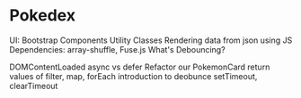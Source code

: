 # Pokedex

UI: Bootstrap
Components
Utility Classes
Rendering data from json using JS
Dependencies: array-shuffle, Fuse.js
What's Debouncing?

DOMContentLoaded
async vs defer
Refactor our PokemonCard
return values of filter, map, forEach
introduction to deobunce
setTimeout, clearTimeout
